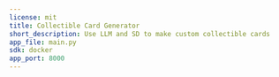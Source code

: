 ```yaml
---
license: mit
title: Collectible Card Generator
short_description: Use LLM and SD to make custom collectible cards
app_file: main.py
sdk: docker
app_port: 8000
---
```

